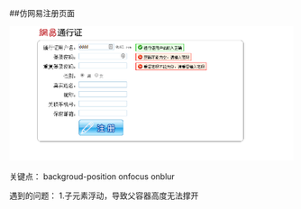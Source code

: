 

##仿网易注册页面


![截图](./ScreenImage/74993078.png)


关键点：
backgroud-position
onfocus
onblur

遇到的问题：
1.子元素浮动，导致父容器高度无法撑开





